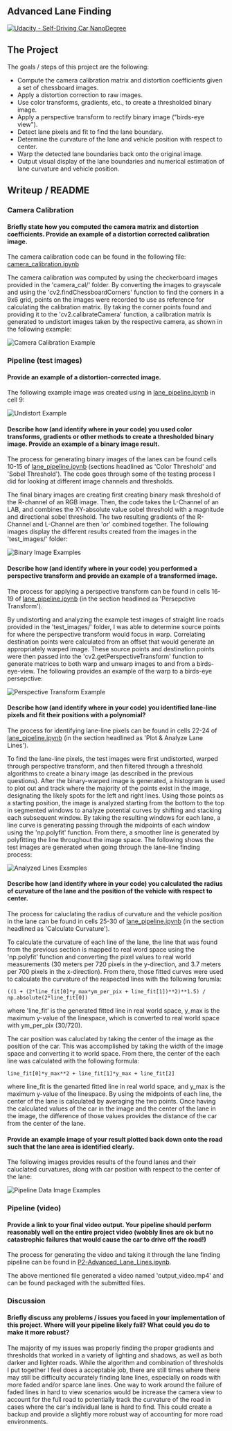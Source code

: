 ## Advanced Lane Finding
[![Udacity - Self-Driving Car NanoDegree](https://s3.amazonaws.com/udacity-sdc/github/shield-carnd.svg)](http://www.udacity.com/drive)

The Project
---

The goals / steps of this project are the following:

* Compute the camera calibration matrix and distortion coefficients given a set of chessboard images.
* Apply a distortion correction to raw images.
* Use color transforms, gradients, etc., to create a thresholded binary image.
* Apply a perspective transform to rectify binary image ("birds-eye view").
* Detect lane pixels and fit to find the lane boundary.
* Determine the curvature of the lane and vehicle position with respect to center.
* Warp the detected lane boundaries back onto the original image.
* Output visual display of the lane boundaries and numerical estimation of lane curvature and vehicle position.

## Writeup / README

### Camera Calibration

#### Briefly state how you computed the camera matrix and distortion coefficients. Provide an example of a distortion corrected calibration image.

The camera calibration code can be found in the following file: [camera_calibration.ipynb](camera_calibration.ipynb)

The camera calibration was computed by using the checkerboard images provided in the 'camera_cal/' folder. By converting the images to grayscale and using the 'cv2.findChessboardCorners' function to find the corners in a 9x6 grid, points on the images were recorded to use as reference for calculating the calibration matrix. By taking the corner points found and providing it to the 'cv2.calibrateCamera' function, a calibration matrix is generated to undistort images taken by the respective camera, as shown in the following example:

![Camera Calibration Example](writeup_images/camera_cal_example.png)

### Pipeline (test images)

#### Provide an example of a distortion-corrected image.

The following example image was created using in [lane_pipeline.ipynb](lane_pipeline.ipynb) in cell 9:

![Undistort Example](writeup_images/undistort_example.png)

#### Describe how (and identify where in your code) you used color transforms, gradients or other methods to create a thresholded binary image. Provide an example of a binary image result.

The process for generating binary images of the lanes can be found cells 10-15 of [lane_pipeline.ipynb](lane_pipeline.ipynb) (sections headlined as 'Color Threshold' and 'Sobel Threshold'). The code goes through some of the testing process I did for looking at different image channels and thresholds.

The final binary images are creating first creating binary mask threshold of the R-channel of an RGB image. Then, the code takes the L-Channel of an LAB, and combines the XY-absolute value sobel threshold with a magnitude and directional sobel threshold. The two resulting gradients of the R-Channel and L-Channel are then 'or' combined together. The following images display the different results created from the images in the 'test_images/' folder:

![Binary Image Examples](writeup_images/binary_image_examples.png)

#### Describe how (and identify where in your code) you performed a perspective transform and provide an example of a transformed image.

The process for applying a perspective transform can be found in cells 16-19 of [lane_pipeline.ipynb](lane_pipeline.ipynb) (in the section headlined as 'Persepctive Transform').

By undistorting and analyzing the example test images of straight line roads provided in the 'test_images/' folder, I was able to determine source points for where the perspective transform would focus in warp. Correlating destination points were calculated from an offset that would generate an appropriately warped image. These source points and destination points were then passed into the 'cv2.getPerspectiveTransform' function to generate matrices to both warp and unwarp images to and from a birds-eye-view. The following provides an example of the warp to a birds-eye persepctive:

![Perspective Transform Example](writeup_images/perspective_transform_example.png)

#### Describe how (and identify where in your code) you identified lane-line pixels and fit their positions with a polynomial?

The process for identifying lane-line pixels can be found in cells 22-24 of [lane_pipeline.ipynb](lane_pipeline.ipynb) (in the section headlined as 'Plot & Analyze Lane Lines').

To find the lane-line pixels, the test images were first undistorted, warped through perspective transform, and then filtered through a threshold algorithms to create a binary image (as described in the previous questions). After the binary-warped image is generated, a histogram is used to plot out and track where the majority of the points exist in the image, designating the likely spots for the left and right lines. Using those points as a starting position, the image is analyzed starting from the bottom to the top in segmented windows to analyze potential curves by shifting and stacking each subsequent window. By taking the resulting windows for each lane, a line curve is generating passing through the midpoints of each window using the 'np.polyfit' function. From there, a smoother line is generated by polyfitting the line throughout the image space. The following shows the test images are generated when going through the lane-line finding process:

![Analyzed Lines Examples](writeup_images/analyzed_lines_examples.png)

#### Describe how (and identify where in your code) you calculated the radius of curvature of the lane and the position of the vehicle with respect to center.

The process for caluclating the radius of curvature and the vehicle position in the lane can be found in cells 25-30 of [lane_pipeline.ipynb](lane_pipeline.ipynb) (in the section headlined as 'Calculate Curvature').

To calculate the curvature of each line of the lane, the line that was found from the previous section is mapped to real word space using the 'np.polyfit' function and converting the pixel values to real world measurements (30 meters per 720 pixels in the y-direction, and 3.7 meters per 700 pixels in the x-direction). From there, those fitted curves were used to calculate the curvature of the respected lines with the following forumla:

```
((1 + (2*line_fit[0]*y_max*ym_per_pix + line_fit[1])**2)**1.5) / np.absolute(2*line_fit[0])
```

where 'line_fit' is the generated fitted line in real world space, y_max is the maximum y-value of the linespace, which is converted to real world space with ym_per_pix (30/720).

The car position was caluclated by taking the center of the image as the position of the car. This was accomplished by taking the width of the image space and converting it to world space. From there, the center of the each line was calculated with the following formula:

```
line_fit[0]*y_max**2 + line_fit[1]*y_max + line_fit[2]
```

where line_fit is the genarted fitted line in real world space, and y_max is the maximum y-value of the linespace. By using the midpoints of each line, the center of the lane is calculated by averaging the two points. Once having the calculated values of the car in the image and the center of the lane in the image, the difference of those values provides the distance of the car from the center of the lane.

#### Provide an example image of your result plotted back down onto the road such that the lane area is identified clearly.

The following images provides results of the found lanes and their caluclated curvatures, along with car position with respect to the center of the lane:

![Pipeline Data Image Examples](writeup_images/pipeline_data_image_examples.png)

### Pipeline (video)

#### Provide a link to your final video output. Your pipeline should perform reasonably well on the entire project video (wobbly lines are ok but no catastrophic failures that would cause the car to drive off the road!)

The process for generating the video and taking it through the lane finding pipeline can be found in [P2-Advanced_Lane_Lines.ipynb](P2-Advanced_Lane_Lines.ipynb).

The above mentioned file generated a video named 'output_video.mp4' and can be found packaged with the submitted files.

### Discussion

#### Briefly discuss any problems / issues you faced in your implementation of this project. Where will your pipeline likely fail? What could you do to make it more robust?

The majority of my issues was properly finding the proper gradients and thresholds that worked in a variety of lighting and shadows, as well as both darker and lighter roads. While the algorithm and combination of thresholds I put together I feel does a acceptable job, there are still times where there may still be difficulty accurately finding lane lines, especially on roads with more faded and/or sparce lane lines. One way to work around the failure of faded lines in hard to view scenarios would be increase the camera view to account for the full road to potentially track the curvature of the road in cases where the car's individual lane is hard to find. This could create a backup and provide a slightly more robust way of accounting for more road environments.
